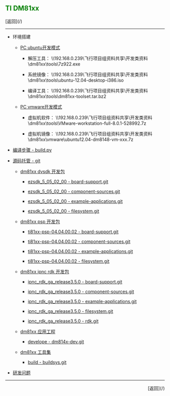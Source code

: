 ## <font color="green">TI DM81xx</font> ##

<p align="left">
[返回](/)
<p>
<hr />

*	环境搭建

	*	[PC ubuntu开发模式](/dm81xx/build/ubuntu)

		*	解压工具： \\\\192.168.0.239\\飞行项目组资料共享\\开发类资料\\dm81xx\\tools\\7z922.exe
		
		*	系统镜像： \\\\192.168.0.239\\飞行项目组资料共享\\开发类资料\\dm81xx\\tools\\ubuntu-12.04-desktop-i386.iso
		
		*	编译工具： \\\\192.168.0.239\\飞行项目组资料共享\\开发类资料\\dm81xx\\tools\\dm81xx-toolset.tar.bz2

	*	[PC vmware开发模式](/dm81xx/build/vmware)
		
		*	虚拟机软件： \\\\192.168.0.239\\飞行项目组资料共享\\开发类资料\\dm81xx\\tools\\VMware-workstation-full-8.0.1-528992.7z
		
		*	虚拟机镜像： \\\\192.168.0.239\\飞行项目组资料共享\\开发类资料\\dm81xx\\vmware\\ubuntu12.04-dm8148-vm-xxx.7z

*	[编译步骤 - build.py](/dm81xx/build)

*	[源码托管 - git](/dm81xx/git)
	
	*	[dm81xx dvsdk 开发包](/dm81xx/git/dvsdk)
		
		*	[ezsdk_5_05_02_00 - board-support.git](http://192.168.0.239/gitweb/?p=repositories/dm814x/ezsdk_5_05_02_00/board-support.git;a=summary)    
		
		*	[ezsdk_5_05_02_00 - component-sources.git](http://192.168.0.239/gitweb/?p=repositories/dm814x/ezsdk_5_05_02_00/component-sources.git;a=summary)
		
		*	[ezsdk_5_05_02_00 - example-applications.git](http://192.168.0.239/gitweb/?p=repositories/dm814x/ezsdk_5_05_02_00/example-applications.git;a=summary)
		
		*	[ezsdk_5_05_02_00 - filesystem.git](http://192.168.0.239/gitweb/?p=repositories/dm814x/ezsdk_5_05_02_00/filesystem.git;a=summary)

	*	[dm81xx psp 开发包](/dm81xx/git/psp)
		
		*	[ti81xx-psp-04.04.00.02 - board-support.git](http://192.168.0.239/gitweb/?p=repositories/dm814x/ti81xx-psp-04.04.00.02/board-support.git;a=summary)
		
		*	[ti81xx-psp-04.04.00.02 - component-sources.git](http://192.168.0.239/gitweb/?p=repositories/dm814x/ti81xx-psp-04.04.00.02/component-sources.git;a=summary)
		
		*	[ti81xx-psp-04.04.00.02 - example-applications.git](http://192.168.0.239/gitweb/?p=repositories/dm814x/ti81xx-psp-04.04.00.02/example-applications.git;a=summary)
		
		*	[ti81xx-psp-04.04.00.02 - filesystem.git](http://192.168.0.239/gitweb/?p=repositories/dm814x/ti81xx-psp-04.04.00.02/filesystem.git;a=summary)

	*	[dm81xx ipnc rdk 开发包](/dm81xx/git/rdk)
		
		*	[ipnc_rdk_ga_release3.5.0 - board-support.git](http://192.168.0.239/gitweb/?p=repositories/dm814x/ipnc_rdk_ga_release3.5.0/board-support.git;a=summary)
		
		*	[ipnc_rdk_ga_release3.5.0 - component-sources.git](http://192.168.0.239/gitweb/?p=repositories/dm814x/ipnc_rdk_ga_release3.5.0/component-sources.git;a=summary)
		
		*	[ipnc_rdk_ga_release3.5.0 - example-applications.git](http://192.168.0.239/gitweb/?p=repositories/dm814x/ipnc_rdk_ga_release3.5.0/example-applications.git;a=summary)
		
		*	[ipnc_rdk_ga_release3.5.0 - filesystem.git](http://192.168.0.239/gitweb/?p=repositories/dm814x/ipnc_rdk_ga_release3.5.0/filesystem.git;a=summary)
		
		*	[ipnc_rdk_ga_release3.5.0 - rdk.git](http://192.168.0.239/gitweb/?p=repositories/dm814x/ipnc_rdk_ga_release3.5.0/rdk.git;a=summary)

	*	[dm81xx 应用工程](/dm81xx/git/develope)
		
		*	[develope - dm814x-dev.git](http://192.168.0.239/gitweb/?p=repositories/dm814x/dm814x-dev.git;a=summary)

	*	[dm81xx 工具集](/dm81xx/git/buildsys)
		
		*	[build - buildsys.git](http://192.168.0.239/gitweb/?p=repositories/buildsys.git;a=summary)

*	[研发问题](/dm81xx/issue)

<hr />
<p align="right">
[返回](/)
<p>


